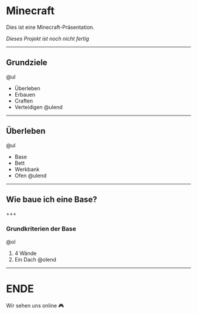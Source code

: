 # Minecraft

Dies ist eine Minecraft-Präsentation.

_Dieses Projekt ist noch nicht fertig_

---

## Grundziele

@ul
- Überleben
- Erbauen
- Craften
- Verteidigen
@ulend

---

## Überleben

@ul
- Base
- Bett
- Werkbank
- Ofen
@ulend

---

## Wie baue ich eine Base?

+++

### Grundkriterien der Base

@ol
1. 4 Wände 
1. Ein Dach
@olend

---

# ENDE

Wir sehen uns online 🎮
